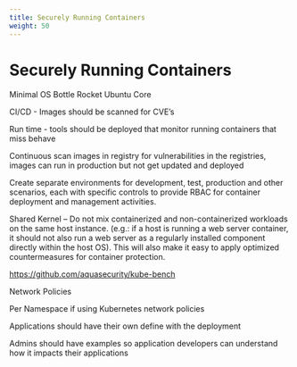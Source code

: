 ```yaml
---
title: Securely Running Containers
weight: 50
---
```


# Securely Running Containers

Minimal OS
Bottle Rocket
Ubuntu Core


CI/CD - Images should be scanned for CVE’s

Run time - tools should be deployed that monitor running containers that miss behave

Continuous scan images in registry for vulnerabilities in the registries, images can run in production but not get updated and deployed 


Create separate environments for development, test, production and other scenarios, each with specific controls to provide RBAC for container deployment and management activities.

Shared Kernel – Do not mix containerized and non-containerized workloads on the same host instance. (e.g.: if a host is running a web server container, it should not also run a web server as a regularly installed component directly within the host OS). This will also make it easy to apply optimized countermeasures for container protection.

https://github.com/aquasecurity/kube-bench

Network Policies

Per Namespace if using Kubernetes network policies

Applications should have their own define with the deployment

Admins should have examples so application developers can understand how it impacts their applications 















